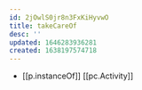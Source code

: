 ```yaml
---
id: 2jOwlS0jr8n3FxKiHyvwO
title: takeCareOf
desc: ''
updated: 1646283936281
created: 1638197574718
---
```




- [[p.instanceOf]] [[pc.Activity]]
